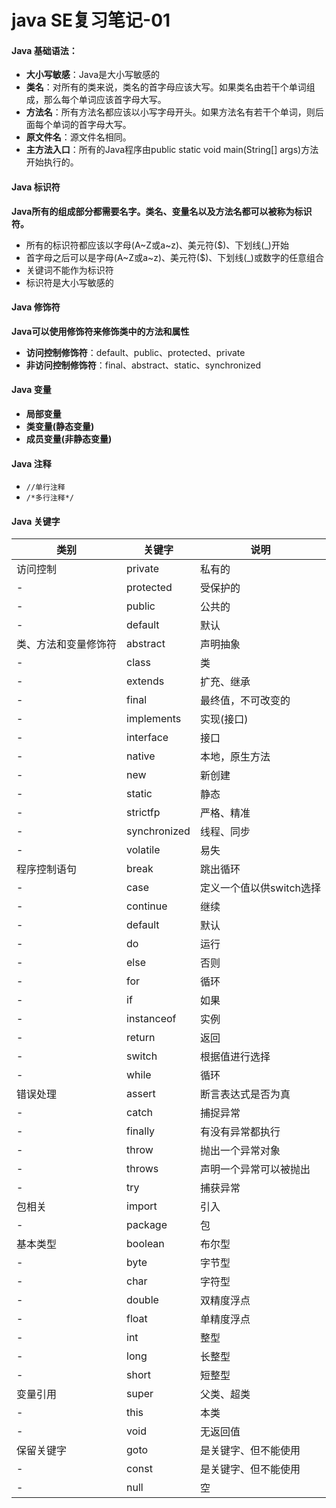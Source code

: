 # java SE复习笔记-01

#### Java 基础语法：
- **大小写敏感**：Java是大小写敏感的
- **类名**：对所有的类来说，类名的首字母应该大写。如果类名由若干个单词组成，那么每个单词应该首字母大写。
- **方法名**：所有方法名都应该以小写字母开头。如果方法名有若干个单词，则后面每个单词的首字母大写。
- **原文件名**：源文件名相同。
- **主方法入口**：所有的Java程序由public static void main(String[] args)方法开始执行的。
#### Java 标识符
**Java所有的组成部分都需要名字。类名、变量名以及方法名都可以被称为标识符。**
- 所有的标识符都应该以字母(A~Z或a~z)、美元符($)、下划线(_)开始
- 首字母之后可以是字母(A~Z或a~z)、美元符($)、下划线(_)或数字的任意组合
- 关键词不能作为标识符
- 标识符是大小写敏感的

#### Java 修饰符
**Java可以使用修饰符来修饰类中的方法和属性**
- **访问控制修饰符**：default、public、protected、private
- **非访问控制修饰符**：final、abstract、static、synchronized

#### Java 变量

- **局部变量**
- **类变量(静态变量)**
- **成员变量(非静态变量)**

#### Java 注释

- `//单行注释`
- `/*多行注释*/`

#### Java 关键字

类别|关键字|说明
---|---|---|
访问控制|private |私有的
 - |protected |受保护的
 - |public |公共的
 - |default |默认
类、方法和变量修饰符|abstract |声明抽象
- | class | 类
- | extends |扩充、继承
- | final | 最终值，不可改变的
- | implements | 实现(接口)
- | interface | 接口
- | native | 本地，原生方法
- | new | 新创建
- | static | 静态
- | strictfp | 严格、精准
- | synchronized | 线程、同步
- | volatile | 易失
程序控制语句 | break | 跳出循环
- | case | 定义一个值以供switch选择
- | continue | 继续
- | default | 默认
- | do | 运行
- | else | 否则
- | for | 循环
- | if | 如果
- | instanceof | 实例
- | return | 返回
- | switch | 根据值进行选择
- | while | 循环
错误处理 | assert | 断言表达式是否为真
- | catch | 捕捉异常
- | finally | 有没有异常都执行
- | throw | 抛出一个异常对象
- | throws | 声明一个异常可以被抛出
- | try | 捕获异常
包相关 | import | 引入
- | package | 包
基本类型 | boolean | 布尔型
- | byte | 字节型
- | char | 字符型
- | double | 双精度浮点
- | float | 单精度浮点
- | int | 整型
- | long | 长整型
- | short | 短整型
变量引用 | super | 父类、超类 
- | this | 本类
- | void | 无返回值
保留关键字 | goto | 是关键字、但不能使用
- | const | 是关键字、但不能使用
- | null | 空



